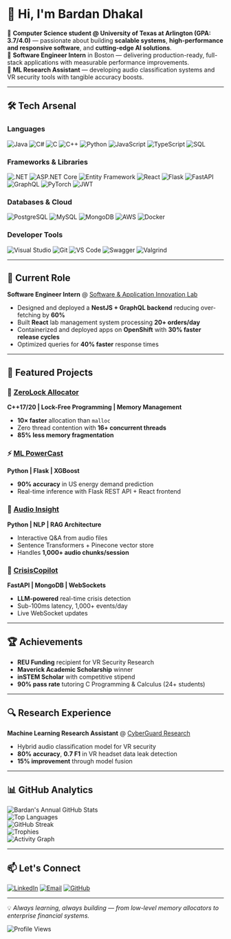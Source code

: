 # 👋 Hi, I'm Bardan Dhakal

🚀 **Computer Science student @ University of Texas at Arlington (GPA: 3.7/4.0)** — passionate about building **scalable systems**, **high-performance and responsive software**, and **cutting-edge AI solutions**.  
💼 **Software Engineer Intern** in Boston — delivering production-ready, full-stack applications with measurable performance improvements.  
🔬 **ML Research Assistant** — developing audio classification systems and VR security tools with tangible accuracy boosts.

---

## 🛠 Tech Arsenal

### **Languages**
![Java](https://img.shields.io/badge/Java-ED8B00?style=for-the-badge&logo=openjdk&logoColor=white)
![C#](https://img.shields.io/badge/C%23-239120?style=for-the-badge&logo=c-sharp&logoColor=white)
![C](https://img.shields.io/badge/C-00599C?style=for-the-badge&logo=c&logoColor=white)
![C++](https://img.shields.io/badge/C++-00599C?style=for-the-badge&logo=cplusplus&logoColor=white)
![Python](https://img.shields.io/badge/Python-3776AB?style=for-the-badge&logo=python&logoColor=white)
![JavaScript](https://img.shields.io/badge/JavaScript-F7DF1E?style=for-the-badge&logo=javascript&logoColor=black)
![TypeScript](https://img.shields.io/badge/TypeScript-007ACC?style=for-the-badge&logo=typescript&logoColor=white)
![SQL](https://img.shields.io/badge/SQL-336791?style=for-the-badge&logo=postgresql&logoColor=white)

### **Frameworks & Libraries**
![.NET](https://img.shields.io/badge/.NET-512BD4?style=for-the-badge&logo=dotnet&logoColor=white)
![ASP.NET Core](https://img.shields.io/badge/ASP.NET%20Core-512BD4?style=for-the-badge&logo=dotnet&logoColor=white)
![Entity Framework](https://img.shields.io/badge/Entity%20Framework-512BD4?style=for-the-badge&logo=dotnet&logoColor=white)
![React](https://img.shields.io/badge/React-20232A?style=for-the-badge&logo=react&logoColor=61DAFB)
![Flask](https://img.shields.io/badge/Flask-000000?style=for-the-badge&logo=flask&logoColor=white)
![FastAPI](https://img.shields.io/badge/FastAPI-005571?style=for-the-badge&logo=fastapi)
![GraphQL](https://img.shields.io/badge/GraphQL-E10098?style=for-the-badge&logo=graphql&logoColor=white)
![PyTorch](https://img.shields.io/badge/PyTorch-EE4C2C?style=for-the-badge&logo=pytorch&logoColor=white)
![JWT](https://img.shields.io/badge/JWT-000000?style=for-the-badge&logo=JSON%20web%20tokens&logoColor=white)

### **Databases & Cloud**
![PostgreSQL](https://img.shields.io/badge/PostgreSQL-336791?style=for-the-badge&logo=postgresql&logoColor=white)
![MySQL](https://img.shields.io/badge/MySQL-005C84?style=for-the-badge&logo=mysql&logoColor=white)
![MongoDB](https://img.shields.io/badge/MongoDB-4EA94B?style=for-the-badge&logo=mongodb&logoColor=white)
![AWS](https://img.shields.io/badge/AWS-232F3E?style=for-the-badge&logo=amazon-aws&logoColor=white)
![Docker](https://img.shields.io/badge/Docker-2496ED?style=for-the-badge&logo=docker&logoColor=white)

### **Developer Tools**
![Visual Studio](https://img.shields.io/badge/Visual%20Studio-5C2D91?style=for-the-badge&logo=visualstudio&logoColor=white)
![Git](https://img.shields.io/badge/Git-F05032?style=for-the-badge&logo=git&logoColor=white)
![VS Code](https://img.shields.io/badge/VS_Code-007ACC?style=for-the-badge&logo=visualstudiocode&logoColor=white)
![Swagger](https://img.shields.io/badge/Swagger-85EA2D?style=for-the-badge&logo=swagger&logoColor=black)
![Valgrind](https://img.shields.io/badge/Valgrind-4E4E4E?style=for-the-badge&logo=valgrind&logoColor=white)

---

## 💼 Current Role
**Software Engineer Intern** @ [Software & Application Innovation Lab](https://github.com/hicsail)
- Designed and deployed a **NestJS + GraphQL backend** reducing over-fetching by **60%**
- Built **React** lab management system processing **20+ orders/day**
- Containerized and deployed apps on **OpenShift** with **30% faster release cycles**
- Optimized queries for **40% faster** response times

---

## 🔬 Featured Projects

### 🚀 [ZeroLock Allocator](https://github.com/bardan-dhakal/ZeroLock-Allocator)  
**C++17/20 | Lock-Free Programming | Memory Management**
- **10× faster** allocation than `malloc`
- Zero thread contention with **16+ concurrent threads**
- **85% less memory fragmentation**

### ⚡ [ML PowerCast](https://github.com/bardan-dhakal/ML-PowerCast)  
**Python | Flask | XGBoost**
- **90% accuracy** in US energy demand prediction
- Real-time inference with Flask REST API + React frontend

### 🎵 [Audio Insight](https://github.com/bardan-dhakal/audio-insight)  
**Python | NLP | RAG Architecture**
- Interactive Q&A from audio files
- Sentence Transformers + Pinecone vector store
- Handles **1,000+ audio chunks/session**

### 🚨 [CrisisCopilot](https://github.com/bardan-dhakal)  
**FastAPI | MongoDB | WebSockets**
- **LLM-powered** real-time crisis detection
- Sub-100ms latency, 1,000+ events/day
- Live WebSocket updates

---

## 🏆 Achievements
- **REU Funding** recipient for VR Security Research  
- **Maverick Academic Scholarship** winner  
- **inSTEM Scholar** with competitive stipend  
- **90% pass rate** tutoring C Programming & Calculus (24+ students)

---

## 🔍 Research Experience
**Machine Learning Research Assistant** @ [CyberGuard Research](https://fhshezan.github.io/cgrl.html)  
- Hybrid audio classification model for VR security  
- **80% accuracy**, **0.7 F1** in VR headset data leak detection  
- **15% improvement** through model fusion

---

## 📊 GitHub Analytics

![Bardan's Annual GitHub Stats](https://github-readme-stats.vercel.app/api?username=bardan-dhakal&show_icons=true&theme=tokyonight&count_private=true&include_all_commits=true&cache_seconds=86400&refresh)  
![Top Languages](https://github-readme-stats.vercel.app/api/top-langs/?username=bardan-dhakal&layout=compact&theme=tokyonight&langs_count=8&cache_seconds=86400&refresh)  
![GitHub Streak](https://streak-stats.demolab.com/?user=bardan-dhakal&theme=tokyonight&hide_border=true&mode=weekly)  
![Trophies](https://github-profile-trophy.vercel.app/?username=bardan-dhakal&theme=tokyonight&no-frame=true&column=4&margin-w=15&margin-h=15)  
![Activity Graph](https://github-readme-activity-graph.vercel.app/graph?username=bardan-dhakal&theme=tokyo-night&hide_border=true)

---

## 📫 Let's Connect
[![LinkedIn](https://img.shields.io/badge/LinkedIn-0077B5?style=for-the-badge&logo=linkedin&logoColor=white)](https://linkedin.com/in/bardan-dhakal)
[![Email](https://img.shields.io/badge/Email-D14836?style=for-the-badge&logo=gmail&logoColor=white)](mailto:bardandhakal2@gmail.com)
[![GitHub](https://img.shields.io/badge/GitHub-100000?style=for-the-badge&logo=github&logoColor=white)](https://github.com/bardan-dhakal)

---

💡 *Always learning, always building — from low-level memory allocators to enterprise financial systems.*

![Profile Views](https://komarev.com/ghpvc/?username=bardan-dhakal&color=blue&style=for-the-badge&label=Profile+Views)
